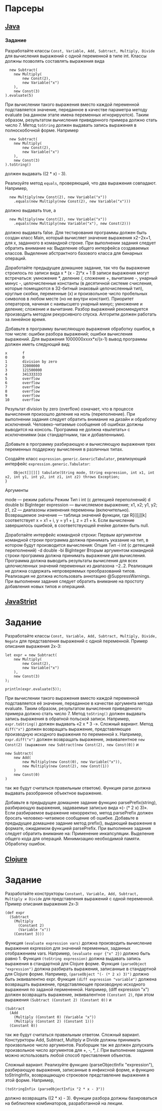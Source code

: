 # Парсеры
## [Java](https://github.com/Ilya-Sib/expression-parsers/tree/main/JavaGenericParser/src/expression)
### Задание

Разработайте классы `Const, Variable, Add, Subtract, Multiply, Divide` для вычисления выражений с одной переменной в типе int.
Классы должны позволять составлять выражения вида

```
  new Subtract(
    new Multiply(
        new Const(2),
        new Variable("x")
    ),
    new Const(3)
).evaluate(5)
```
            
При вычислении такого выражения вместо каждой переменной подставляется значение, переданное в качестве параметра методу evaluate (на данном этапе имена переменных игнорируются). Таким образом, результатом вычисления приведенного примера должно стать число 7.
Метод `toString` должен выдавать запись выражения в полноскобочной форме. 
Например

```  
  new Subtract(
    new Multiply(
        new Const(2),
        new Variable("x")
    ),
    new Const(3)
).toString()
```
            
должен выдавать ((2 * x) - 3).

Реализуйте метод `equals`, проверяющий, что два выражения совпадают. 
Например,
``` 
  new Multiply(new Const(2), new Variable("x"))
    .equals(new Multiply(new Const(2), new Variable("x")))
```
            
должно выдавать true, а
```
  new Multiply(new Const(2), new Variable("x"))
    .equals(new Multiply(new Variable("x"), new Const(2)))
```

должно выдавать false.
Для тестирования программы должен быть создан класс Main, который вычисляет значение выражения x2−2x+1, для x, заданного в командной строке.
При выполнении задания следует обратить внимание на:
Выделение общего интерфейса создаваемых классов.
Выделение абстрактного базового класса для бинарных операций.

Доработайте предыдущее домашнее задание, так что бы выражение строилось по записи вида
x * (x - 2)*x + 1
В записи выражения могут встречаться: умножение *, деление /, сложение +, вычитание -, унарный минус -, целочисленные константы (в десятичной системе счисления, которые помещаются в 32-битный знаковый целочисленный тип), круглые скобки, переменные (x) и произвольное число пробельных символов в любом месте (но не внутри констант).
Приоритет операторов, начиная с наивысшего
унарный минус;
умножение и деление;
сложение и вычитание.
Разбор выражений рекомендуется производить методом рекурсивного спуска. Алгоритм должен работать за линейное время.

Добавьте в программу вычисляющую выражения обработку ошибок, в том числе:
ошибки разбора выражений;
ошибки вычисления выражений.
Для выражения 1000000*x*x*x*x*x/(x-1) вывод программы должен иметь следующий вид:
```
x       f
0       0
1       division by zero
2       32000000
3       121500000
4       341333333
5       overflow
6       overflow
7       overflow
8       overflow
9       overflow
10      overflow
```
            
Результат division by zero (overflow) означает, что в процессе вычисления произошло деление на ноль (переполнение).
При выполнении задания следует обратить внимание на дизайн и обработку исключений.
Человеко-читаемые сообщения об ошибках должны выводится на консоль.
Программа не должна «вылетать» с исключениями (как стандартными, так и добавленными).

Добавьте в программу разбирающую и вычисляющую выражения трех переменных поддержку вычисления в различных типах.

Создайте класс `expression.generic.GenericTabulator`, реализующий интерфейс `expression.generic.Tabulator`:

```public interface Tabulator {
    Object[][][] tabulate(String mode, String expression, int x1, int x2, int y1, int y2, int z1, int z2) throws Exception;
}
```

Аргументы

mode — режим работы
Режим	Тип
i	int (с детекцией переполнений)
d	double
bi	BigInteger
expression — вычисляемое выражение;
x1, x2; y1, y2; z1, z2 — диапазоны изменения переменны (включительно).
Возвращаемое значение — таблица значений функции, где R[i][j][k] соответствует x = x1 + i, y = y1 + j, z = z1 + k. Если вычисление завершилось ошибкой, в соответствующей ячейке должен быть null.

Доработайте интерфейс командной строки:
Первым аргументом командной строки программа должна принимать указание на тип, в котором будут производится вычисления:
Опция	Тип
-i	int (с детекцией переполнений)
-d	double
-bi	BigInteger
Вторым аргументом командной строки программа должна принимать выражение для вычисления.
Программа должна выводить результаты вычисления для всех целочисленных значений переменных из диапазона −2..2.
Реализация не должна содержать непроверяемых преобразований типов.
Реализация не должна использовать аннотацию @SuppressWarnings.
При выполнении задания следует обратить внимание на простоту добавления новых типов и операциий.

## [JavaStript](https://github.com/Ilya-Sib/expression-parsers/tree/main/JSPrefixSuffixParser)
# Задание

Разработайте классы `Const, Variable, Add, Subtract, Multiply, Divide, Negate` для представления выражений с одной переменной.
Пример описания выражения 2x-3:
```
let expr = new Subtract(
    new Multiply(
        new Const(2),
        new Variable("x")
    ),
    new Const(3)
);

println(expr.evaluate(5));
```

При вычислении такого выражения вместо каждой переменной подставляется её значение, переданное в качестве аргумента метода evaluate. Таким образом, результатом вычисления приведенного примера должно стать число 7.
Метод `toString()` должен выдавать запись выражения в обратной польской записи. Например, `expr.toString()` должен выдавать «2 x * 3 -».
Сложный вариант.
Метод `diff("x")` должен возвращать выражение, представляющее производную исходного выражения по переменной x. Например, `expr.diff("x")` должен возвращать выражение, эквивалентное `new Const(2) (выражения new Subtract(new Const(2), new Const(0))` и
```
new Subtract(
    new Add(
        new Multiply(new Const(0), new Variable("x")),
        new Multiply(new Const(2), new Const(1))
    )
    new Const(0)
)
```
                 
так же будут считаться правильным ответом).
Функция parse должна выдавать разобранное объектное выражение.

Добавьте в предыдущее домашнее задание функцию parsePrefix(string), разбирающую выражения, задаваемые записью вида «(- (* 2 x) 3)». Если разбираемое выражение некорректно, метод parsePrefix должен бросать человеко-читаемое сообщение об ошибке.
Добавьте в предыдущее домашнее задание метод prefix(), выдающий выражение в формате, ожидаемом функцией parsePrefix.
При выполнение задания следует обратить внимание на:
Применение инкапсуляции.
Выделение общего кода для операций.
Минимизацию необходимой памяти.
Обработку ошибок.

## [Clojure](https://github.com/Ilya-Sib/expression-parsers/tree/main/CombinatorialClojureParser)
# Задание

Разработайте конструкторы `Constant, Variable, Add, Subtract, Multiply и Divide` для представления выражений с одной переменной.
Пример описания выражения 2x-3:
```
(def expr
  (Subtract
    (Multiply
      (Constant 2)
      (Variable "x"))
    (Constant 3)))
```

Функция `(evaluate expression vars)` должна производить вычисление выражения expression для значений переменных, заданных отображением vars. Например, `(evaluate expr {"x" 2})` должно быть равно 1.
Функция `(toString expression)` должна выдавать запись выражения в стандартной для Clojure форме.
Функция `(parseObject "expression")` должна разбирать выражения, записанные в стандартной для Clojure форме. Например,
`(parseObject "(- (* 2 x) 3)")`
должно быть эквивалентно expr.
Функция `(diff expression "variable")` должена возвращать выражение, представляющее производную исходного выражения по заданой пермененной. Например, (diff expression "x") должен возвращать выражение, эквивалентное `(Constant 2)`, при этом выражения `(Subtract (Constant 2) (Constant 0))` и
```
(Subtract
  (Add
    (Multiply (Constant 0) (Variable "x"))
    (Multiply (Constant 2) (Constant 1)))
  (Constant 0))
```
                    
так же будут считаться правильным ответом.
Сложный вариант. Констуркторы Add, Subtract, Multiply и Divide должны принимать произвольное число аргументов. Разборщик так же должен допускать произвольное число аргументов для +, -, *, /.
При выполнение задания можно использовать любой способ преставления объектов.

Сложный вариант. Реализуйте функцию (parseObjectInfix "expression"), разбирающую выражения, записанные в инфиксной форме, и функцию toStringInfix, возвращающую строковое представление выражения в этой форме. Например,
```
(toStringInfix (parseObjectInfix "2 * x - 3"))
```
должно возвращать ((2 * x) - 3).
Функции разбора должны базироваться на библиотеке комбинаторов, разработанной на лекции.
